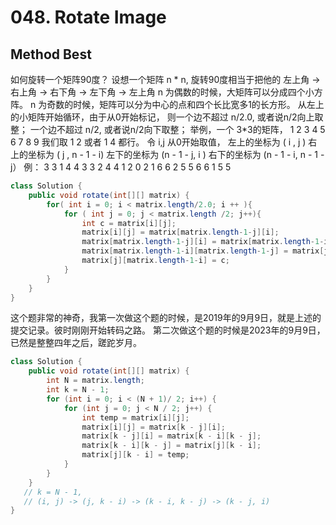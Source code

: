 # 048. Rotate Image


## Method Best
如何旋转一个矩阵90度？
设想一个矩阵 n * n, 旋转90度相当于把他的
左上角 -> 右上角 -> 右下角 -> 左下角 -> 左上角
n 为偶数的时候，大矩阵可以分成四个小方阵。
n 为奇数的时候，矩阵可以分为中心的点和四个长比宽多1的长方形。
从左上的小矩阵开始循环，由于从0开始标记，
则一个边不超过 n/2.0, 或者说n/2向上取整；
一个边不超过 n/2, 或者说n/2向下取整；
举例，一个 3*3的矩阵，
1 2 3
4 5 6
7 8 9
我们取 1 2 或者 1 4 都行。
令 i,j 从0开始取值，
左上的坐标为 (    i    ,     j    )
右上的坐标为 (    j    , n - 1 - i)
左下的坐标为 (n - 1 - j,     i    )
右下的坐标为 (n - 1 - i, n - 1 - j）
例：
3 3 1 4 4
3 3 2 4 4
1 2 0 2 1
6 6 2 5 5
6 6 1 5 5


```Java
class Solution {
    public void rotate(int[][] matrix) {
        for( int i = 0; i < matrix.length/2.0; i ++ ){
            for ( int j = 0; j < matrix.length /2; j++){
                int c = matrix[i][j];
                matrix[i][j] = matrix[matrix.length-1-j][i];
                matrix[matrix.length-1-j][i] = matrix[matrix.length-1-i][matrix.length-1-j];
                matrix[matrix.length-1-i][matrix.length-1-j] = matrix[j][matrix.length-1-i];
                matrix[j][matrix.length-1-i] = c;
            }
        }
    }
}
```

这个题非常的神奇，我第一次做这个题的时候，是2019年的9月9日，就是上述的提交记录。彼时刚刚开始转码之路。
第二次做这个题的时候是2023年的9月9日，已然是整整四年之后，蹉跎岁月。

```java
class Solution {
    public void rotate(int[][] matrix) {
        int N = matrix.length;
        int k = N - 1;
        for (int i = 0; i < (N + 1)/ 2; i++) {
            for (int j = 0; j < N / 2; j++) {
                int temp = matrix[i][j];
                matrix[i][j] = matrix[k - j][i];
                matrix[k - j][i] = matrix[k - i][k - j];
                matrix[k - i][k - j] = matrix[j][k - i];
                matrix[j][k - i] = temp;
            }
        }
    }
   // k = N - 1,
   // (i, j) -> (j, k - i) -> (k - i, k - j) -> (k - j, i)
}
```